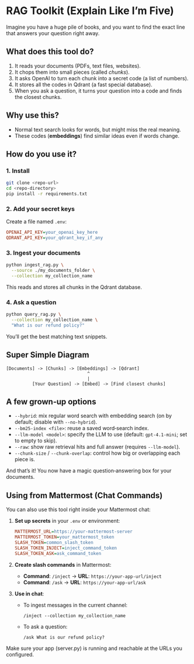  # RAG Toolkit (Explain Like I’m Five)

 Imagine you have a huge pile of books, and you want to find the exact line that answers your question right away.

 ## What does this tool do?
 1. It reads your documents (PDFs, text files, websites).
 2. It chops them into small pieces (called *chunks*).
 3. It asks OpenAI to turn each chunk into a secret code (a list of numbers).
 4. It stores all the codes in Qdrant (a fast special database).
 5. When you ask a question, it turns your question into a code and finds the closest chunks.

 ## Why use this?
 - Normal text search looks for words, but might miss the real meaning.
 - These codes (**embeddings**) find similar ideas even if words change.

 ## How do you use it?

 ### 1. Install
 ```bash
 git clone <repo-url>
 cd <repo-directory>
 pip install -r requirements.txt
 ```

 ### 2. Add your secret keys
 Create a file named `.env`:
 ```ini
 OPENAI_API_KEY=your_openai_key_here
 QDRANT_API_KEY=your_qdrant_key_if_any
 ```

 ### 3. Ingest your documents
 ```bash
 python ingest_rag.py \
   --source ./my_documents_folder \
   --collection my_collection_name
 ```
 This reads and stores all chunks in the Qdrant database.

 ### 4. Ask a question
 ```bash
 python query_rag.py \
   --collection my_collection_name \
   "What is our refund policy?"
 ```
 You’ll get the best matching text snippets.

 ## Super Simple Diagram
 ```text
 [Documents] -> [Chunks] -> [Embeddings] -> [Qdrant]
                                ^
                                |
           [Your Question] -> [Embed] -> [Find closest chunks]
 ```

 ## A few grown‑up options
- `--hybrid`: mix regular word search with embedding search (on by default; disable with `--no-hybrid`).
 - `--bm25-index <file>`: reuse a saved word‑search index.
- `--llm-model <model>`: specify the LLM to use (default: `gpt-4.1-mini`; set to empty to skip).
- `--raw`: show raw retrieval hits and full answer (requires `--llm-model`).
 - `--chunk-size` / `--chunk-overlap`: control how big or overlapping each piece is.

 And that’s it! You now have a magic question‑answering box for your documents.
 
 ## Using from Mattermost (Chat Commands)

 You can also use this tool right inside your Mattermost chat:

 1. **Set up secrets** in your `.env` or environment:
    ```ini
    MATTERMOST_URL=https://your-mattermost-server
    MATTERMOST_TOKEN=your_mattermost_token
    SLASH_TOKEN=common_slash_token
    SLASH_TOKEN_INJECT=inject_command_token
    SLASH_TOKEN_ASK=ask_command_token
    ```

 2. **Create slash commands** in Mattermost:
    - **Command**: `/inject`  → **URL**: `https://your-app-url/inject`
    - **Command**: `/ask`     → **URL**: `https://your-app-url/ask`

 3. **Use in chat**:
    - To ingest messages in the current channel:
      ```
      /inject --collection my_collection_name
      ```
    - To ask a question:
      ```
      /ask What is our refund policy?
      ```

 Make sure your app (server.py) is running and reachable at the URLs you configured.